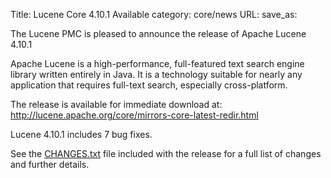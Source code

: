 Title: Lucene Core 4.10.1 Available
category: core/news
URL: 
save_as: 

The Lucene PMC is pleased to announce the release of Apache Lucene 4.10.1

Apache Lucene is a high-performance, full-featured text search engine
library written entirely in Java. It is a technology suitable for nearly
any application that requires full-text search, especially cross-platform.

The release is available for immediate download at:
 <http://lucene.apache.org/core/mirrors-core-latest-redir.html>

Lucene 4.10.1 includes 7 bug fixes.

See the [CHANGES.txt](/core/4_10_1/changes/Changes.html) file included with the
release for a full list of changes and further details.

